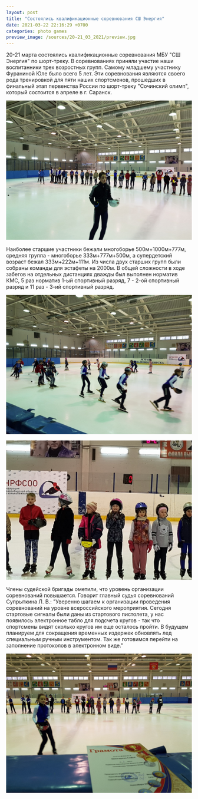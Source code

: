 ```yaml
---
layout: post
title: "Состоялись квалификационные соревнования СШ Энергия"
date: 2021-03-22 22:16:29 +0700
categories: photo games
preview_image: /sources/20-21_03_2021/preview.jpg
---
```


20-21 марта состоялись квалификационные соревнования МБУ "СШ Энергия" по шорт-треку. В соревнованиях приняли участие наши воспитанники трех возростных групп. Самому младшему участнику Фураниной Юле было всего 5 лет.
Эти соревнования являются своего рода тренировкой для пяти наших спортсменов, прошедших в финальный этап первенства России по шорт-треку "Сочинский олимп", который состоится в апреле в г. Саранск.



![Васильев Михаил - победитель](/sources/20-21_03_2021/j9IYv2txVTA.jpg)


Наиболее старшие участники бежали многоборье 500м+1000м+777м, средняя группа - многоборье 333м+777м+500м, а супердетский возраст бежал 333м+222м+111м.
Из числа двух старших групп были собраны команды для эстафеты на 2000м.
В общей сложности в ходе забегов на отдельных дистанциях дважды был выполнен норматив КМС, 5 раз норматив 1-ый спортивный разряд, 7 - 2-ой спортивный разряд и 11 раз - 3-ий спортивный разряд.


![Парад](/sources/20-21_03_2021/sZEDp-DT0Ag.jpg)  



![Награждение](/sources/20-21_03_2021/gQEKhrghSM.jpg)



Члены судейской бригады ометили, что уровень организации соревнований повышается.
Говорит главный судья соревнований Супрыткина Л. В.: "Уверенно шагаем к организации проведения соревнований на уровне всероссийского мероприятия. Сегодня стартовые сигналы были даны из стартового пистолета, у нас появилось электронное табло для подсчета кругов - так что спортсмены видят сколько кругов им еще осталось пройти. В будущем планируем для сокращения временных издержек обновлять лед специальным ручным инструментом. Так же готовимся перейти на заполнение протоколов в электронном виде."


![Награждение](/sources/20-21_03_2021/gram.jpg)